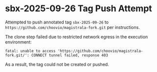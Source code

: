 # sbx-2025-09-26 Tag Push Attempt

Attempted to push annotated tag `sbx-2025-09-26` to `https://github.com/choovio/magistrala-fork.git` per instructions.

The clone step failed due to restricted network egress in the execution environment:

```
fatal: unable to access 'https://github.com/choovio/magistrala-fork.git/': CONNECT tunnel failed, response 403
```

As a result, the tag could not be created or pushed.
